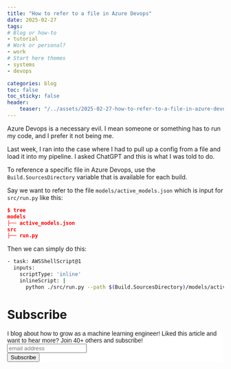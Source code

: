 ```yaml
---
title: "How to refer to a file in Azure Devops"
date: 2025-02-27
tags:
# Blog or how-to
- tutorial
# Work or personal?
- work
# Start here themes
- systems
- devops

categories: blog
toc: false
toc_sticky: false
header:
    teaser: "/../assets/2025-02-27-how-to-refer-to-a-file-in-azure-devops/thumbnail.png"
---
```

<!-- ctrl + alt + v -->

Azure Devops is a necessary evil. I mean someone or something has to run my code, and I prefer it not being me. 

Last week, I ran into the case where I had to pull up a config from a file and load it into my pipeline. I asked ChatGPT and this is what I was told to do. 

To reference a specific file in Azure Devops, use the  `Build.SourcesDirectory` variable that is available for each build.

Say we want to refer to the file `models/active_models.json` which is input for `src/run.py` like this:

```json
$ tree
models
├── active_models.json
src
├── run.py
```

Then we can simply do this:

```bash
- task: AWSShellScript@1
  inputs:
    scriptType: 'inline'
    inlineScript: |
      python ./src/run.py --path $(Build.SourcesDirectory)/models/active_models.json
```


# Subscribe

<!-- Begin Mailchimp Signup Form -->
<link href="//cdn-images.mailchimp.com/embedcode/horizontal-slim-10_7.css" rel="stylesheet" type="text/css">
<style type="text/css">
#mc_embed_signup{background:#fff; clear:left; font:14px Helvetica,Arial,sans-serif; width:100%;}
/* Add your own Mailchimp form style overrides in your site stylesheet or in this style block.
    We recommend moving this block and the preceding CSS link to the HEAD of your HTML file. */
</style>
<div id="mc_embed_signup">
<form action="https://gmail.us3.list-manage.com/subscribe/post?u=92fe86c389878585bc87837e8&amp;id=50543deff9" method="post" id="mc-embedded-subscribe-form" name="mc-embedded-subscribe-form" class="validate" target="_blank" novalidate>
    <div id="mc_embed_signup_scroll">
<label for="mce-EMAIL">I blog about how to grow as a machine learning engineer! Liked this article and want to hear more? Join 40+ others and subscribe!</label>
<input type="email" value="" name="EMAIL" class="email" id="mce-EMAIL" placeholder="email address" required>
    <!-- real people should not fill this in and expect good things - do not remove this or risk form bot signups-->
    <div style="position: absolute; left: -5000px;" aria-hidden="true"><input type="text" name="b_92fe86c389878585bc87837e8_50543deff9" tabindex="-1" value=""></div>
    <div class="clear"><input type="submit" value="Subscribe" name="subscribe" id="mc-embedded-subscribe" class="button"></div>
    </div>
</form>
</div>
<!--End mc_embed_signup-->
    